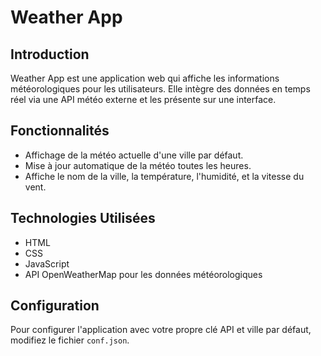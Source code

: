 # Weather App

## Introduction
Weather App est une application web qui affiche les informations météorologiques pour les utilisateurs. 
Elle intègre des données en temps réel via une API météo externe et les présente sur une interface.

## Fonctionnalités
- Affichage de la météo actuelle d'une ville par défaut.
- Mise à jour automatique de la météo toutes les heures.
- Affiche le nom de la ville, la température, l'humidité, et la vitesse du vent.

## Technologies Utilisées
- HTML
- CSS
- JavaScript
- API OpenWeatherMap pour les données météorologiques

## Configuration
Pour configurer l'application avec votre propre clé API et ville par défaut, modifiez le fichier `conf.json`.
